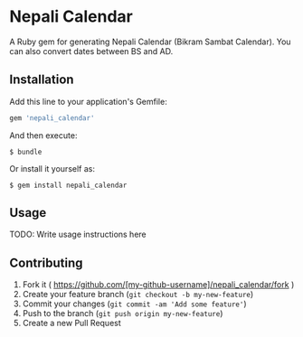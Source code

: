 # Nepali Calendar

A Ruby gem for generating Nepali Calendar (Bikram Sambat Calendar). You can also convert dates between BS and AD.

## Installation

Add this line to your application's Gemfile:

```ruby
gem 'nepali_calendar'
```

And then execute:

    $ bundle

Or install it yourself as:

    $ gem install nepali_calendar

## Usage

TODO: Write usage instructions here

## Contributing

1. Fork it ( https://github.com/[my-github-username]/nepali_calendar/fork )
2. Create your feature branch (`git checkout -b my-new-feature`)
3. Commit your changes (`git commit -am 'Add some feature'`)
4. Push to the branch (`git push origin my-new-feature`)
5. Create a new Pull Request
